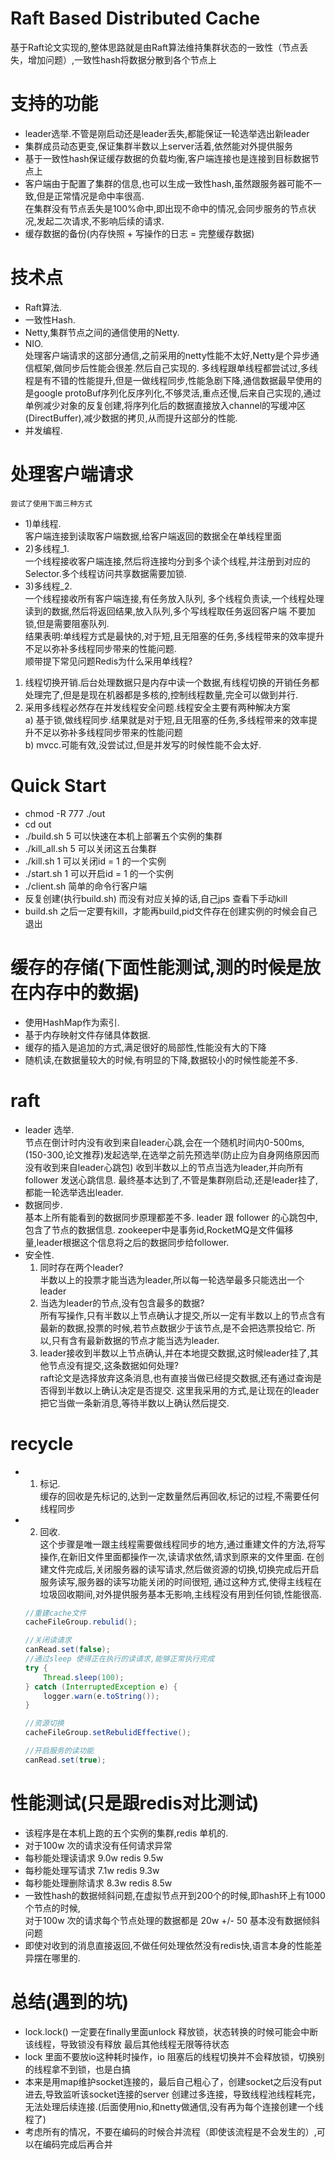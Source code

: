 # Raft Based Distributed Cache
基于Raft论文实现的,整体思路就是由Raft算法维持集群状态的一致性（节点丢失，增加问题）,一致性hash将数据分散到各个节点上
# 支持的功能
* leader选举.不管是刚启动还是leader丢失,都能保证一轮选举选出新leader
* 集群成员动态更变,保证集群半数以上server活着,依然能对外提供服务
* 基于一致性hash保证缓存数据的负载均衡,客户端连接也是连接到目标数据节点上
* 客户端由于配置了集群的信息,也可以生成一致性hash,虽然跟服务器可能不一致,但是正常情况是命中率很高.<br>
  在集群没有节点丢失是100%命中,即出现不命中的情况,会同步服务的节点状况,发起二次请求,不影响后续的请求.
* 缓存数据的备份(内存快照 + 写操作的日志 = 完整缓存数据)


# 技术点
* Raft算法.
* 一致性Hash.
* Netty,集群节点之间的通信使用的Netty.
* NIO.<br>
    处理客户端请求的这部分通信,之前采用的netty性能不太好,Netty是个异步通信框架,做同步后性能会很差.然后自己实现的.
多线程跟单线程都尝试过,多线程是有不错的性能提升,但是一做线程同步,性能急剧下降,通信数据最早使用的是google protoBuf序列化反序列化,不够灵活,重点还慢,后来自己实现的,通过单例减少对象的反复创建,将序列化后的数据直接放入channel的写缓冲区(DirectBuffer),减少数据的拷贝,从而提升这部分的性能.
* 并发编程.

# 处理客户端请求
    尝试了使用下面三种方式
* 1)单线程.<br>
    客户端连接到读取客户端数据,给客户端返回的数据全在单线程里面
* 2)多线程_1.<br> 
    一个线程接收客户端连接,然后将连接均分到多个读个线程,并注册到对应的Selector.多个线程访问共享数据需要加锁.
* 3)多线程_2.<br>
    一个线程接收所有客户端连接,有任务放入队列, 多个线程负责读,一个线程处理读到的数据,然后将返回结果,放入队列,多个写线程取任务返回客户端
    不要加锁,但是需要阻塞队列.<br>
结果表明:单线程方式是最快的,对于短,且无阻塞的任务,多线程带来的效率提升不足以弥补多线程同步带来的性能问题.<br>
顺带提下常见问题Redis为什么采用单线程?<br>
1) 线程切换开销.后台处理数据只是内存中读一个数据,有线程切换的开销任务都处理完了,但是是现在机器都是多核的,控制线程数量,完全可以做到并行.<br>
2) 采用多线程必然存在并发线程安全问题.线程安全主要有两种解决方案<br>
   a) 基于锁,做线程同步.结果就是对于短,且无阻塞的任务,多线程带来的效率提升不足以弥补多线程同步带来的性能问题<br>
   b) mvcc.可能有效,没尝试过,但是并发写的时候性能不会太好.

# Quick Start
* chmod -R 777 ./out
* cd out
* ./build.sh 5    可以快速在本机上部署五个实例的集群
* ./kill_all.sh 5 可以关闭这五台集群
* ./kill.sh 1     可以关闭id = 1 的一个实例
* ./start.sh 1    可以开启id = 1 的一个实例
* ./client.sh     简单的命令行客户端
* 反复创建(执行build.sh) 而没有对应关掉的话,自己jps 查看下手动kill
* build.sh 之后一定要有kill，才能再build,pid文件存在创建实例的时候会自己退出

# 缓存的存储(下面性能测试,测的时候是放在内存中的数据)
* 使用HashMap作为索引.
* 基于内存映射文件存储具体数据.
* 缓存的插入是追加的方式,满足很好的局部性,性能没有大的下降
* 随机读,在数据量较大的时候,有明显的下降,数据较小的时候性能差不多.

# raft
* leader 选举.<br>
    节点在倒计时内没有收到来自leader心跳,会在一个随机时间内0-500ms,(150-300,论文推荐)发起选举,在选举之前先预选举(防止应为自身网络原因而没有收到来自leader心跳包)
    收到半数以上的节点当选为leader,并向所有follower 发送心跳信息.
    最终基本达到了,不管是集群刚启动,还是leader挂了,都能一轮选举选出leader.
* 数据同步.<br>
    基本上所有能看到的数据同步原理都差不多. leader 跟 follower 的心跳包中,包含了节点的数据信息.
    zookeeper中是事务id,RocketMQ是文件偏移量,leader根据这个信息将之后的数据同步给follower.
* 安全性.<br>
    1) 同时存在两个leader?<br>
        半数以上的投票才能当选为leader,所以每一轮选举最多只能选出一个leader
    2) 当选为leader的节点,没有包含最多的数据?<br>
        所有写操作,只有半数以上节点确认才提交,所以一定有半数以上的节点含有最新的数据,投票的时候,若节点数据少于该节点,是不会把选票投给它.
        所以,只有含有最新数据的节点才能当选为leader.
    3) leader接收到半数以上节点确认,并在本地提交数据,这时候leader挂了,其他节点没有提交,这条数据如何处理?<br>
        raft论文是选择放弃这条消息,也有直接当做已经提交数据,还有通过查询是否得到半数以上确认决定是否提交.
        这里我采用的方式,是让现在的leader把它当做一条新消息,等待半数以上确认然后提交.
# recycle
* 1) 标记.<br>
    缓存的回收是先标记的,达到一定数量然后再回收,标记的过程,不需要任何线程同步
* 2) 回收.<br>
    这个步骤是唯一跟主线程需要做线程同步的地方,通过重建文件的方法,将写操作,在新旧文件里面都操作一次,读请求依然,请求到原来的文件里面.
    在创建文件完成后,关闭服务器的读写请求,然后做资源的切换,切换完成后开启服务读写,服务器的读写功能关闭的时间很短,
    通过这种方式,使得主线程在垃圾回收期间,对外提供服务基本无影响,主线程没有用到任何锁,性能很高.
    ```java
    //重建cache文件
    cacheFileGroup.rebulid();

    //关闭读请求
    canRead.set(false);
    //通过sleep 使得正在执行的读请求,能够正常执行完成
    try {
        Thread.sleep(100);
    } catch (InterruptedException e) {
        logger.warn(e.toString());
    }
    
    //资源切换
    cacheFileGroup.setRebulidEffective();

    //开启服务的读功能
    canRead.set(true);
    ```
# 性能测试(只是跟redis对比测试)
* 该程序是在本机上跑的五个实例的集群,redis 单机的.
* 对于100w 次的请求没有任何请求异常
* 每秒能处理读请求    9.0w   redis 9.5w
* 每秒能处理写请求    7.1w   redis 9.3w
* 每秒能处理删除请求  8.3w   redis 8.5w
* 一致性hash的数据倾斜问题,在虚拟节点开到200个的时候,即hash环上有1000个节点的时候,<br>
  对于100w 次的请求每个节点处理的数据都是 20w +/- 50 基本没有数据倾斜问题
* 即使对收到的消息直接返回,不做任何处理依然没有redis快,语言本身的性能差异摆在哪里的.


# 总结(遇到的坑)
* lock.lock() 一定要在finally里面unlock 释放锁，状态转换的时候可能会中断该线程，导致锁没有释放
    最后其他线程无限等待状态
* lock 里面不要放io这种耗时操作，io 阻塞后的线程切换并不会释放锁，切换别的线程拿不到锁，也是白搞
* 本来是用map维护socket连接的，最后自己粗心了，创建socket之后没有put进去,导致监听该socket连接的server
    创建过多连接，导致线程池线程耗完，无法处理后续连接.(后面使用nio,和netty做通信,没有再为每个连接创建一个线程了)
* 考虑所有的情况，不要在编码的时候合并流程（即使该流程是不会发生的）,可以在编码完成后再合并




